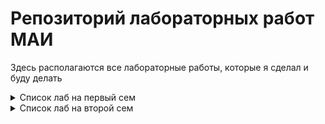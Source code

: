 # Репозиторий лабораторных работ МАИ

Здесь располагаются все лабораторные работы, которые я сделал и буду делать

<details>
<summary>Список лаб на первый сем</summary>
<br>

| **Название папки** | **Тема лабы** |
| ------ | ------ |
| [`lab-2`](https://github.com/Haliava/maiLabs/tree/master/lab-2) | Введение в UNIX |
| [`lab-3`](https://github.com/Haliava/maiLabs/tree/master/lab-3) | Взаимодейсвие с сервером в UNIX |
| [`lab-5`](https://github.com/Haliava/maiLabs/tree/master/lab-5) | Машины Тьюринга |
| [`lab-6`](https://github.com/Haliava/maiLabs/tree/master/lab-6) | Диаграммы Тьюринга |
| [`lab-7`](https://github.com/Haliava/maiLabs/tree/master/lab-7) | Алгоритмы Маркова |
| [`lab-8`](https://github.com/Haliava/maiLabs/tree/master/lab-8) | Введение в Си (27 задание из ЕГЭ) |
| [`lab-9`](https://github.com/Haliava/maiLabs/tree/master/lab-9) | Точка на области |
| [`lab-10`](https://github.com/Haliava/maiLabs/tree/master/lab-10) | Виды ошибок в Си |
| [`lab-11`](https://github.com/Haliava/maiLabs/tree/master/lab-11) | Конечные автоматы |
| [`lab-12`](https://github.com/Haliava/maiLabs/tree/master/lab-12) | Работа с числами |
| [`lab-13`](https://github.com/Haliava/maiLabs/tree/master/lab-13) | Работа с множествами |
| [`lab-14`](https://github.com/Haliava/maiLabs/tree/master/lab-14) | Обход матриц |
| [`lab-15`](https://github.com/Haliava/maiLabs/tree/master/lab-15) | Обработка матриц |

:grimacing: названия папок кликабельны

</details>

<details>
<summary>Список лаб на второй сем</summary>
<br>

| **Название папки** | **Тема лабы** |
| ------ | ------ |
| [`lab-2`](https://github.com/Haliava/maiLabs/tree/master/lab-2) | Введение в UNIX |

:grimacing: названия папок кликабельны

</details>
